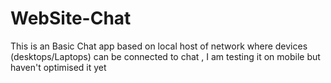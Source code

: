 # WebSite-Chat
This is an Basic Chat app based on local host of network where devices (desktops/Laptops) can be connected to chat , I am testing it on mobile but haven't optimised it yet
